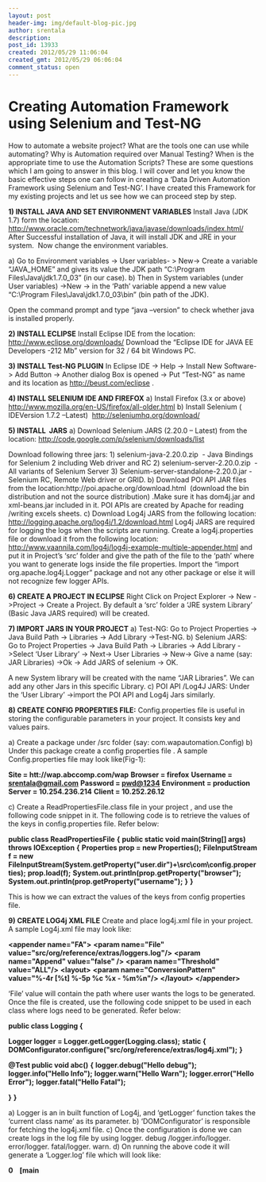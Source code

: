 ```yaml
---
layout: post
header-img: img/default-blog-pic.jpg
author: srentala
description: 
post_id: 13933
created: 2012/05/29 11:06:04
created_gmt: 2012/05/29 06:06:04
comment_status: open
---
```


# Creating Automation Framework using Selenium and Test-NG

<p>How to automate a website project?
What are the tools one can use while automating?
Why is Automation required over Manual Testing?
When is the appropriate time to use the Automation Scripts?
These are some questions which I am going to answer in this blog. I will cover and let you know the basic effective steps one can follow in creating a ‘Data Driven Automation Framework using Selenium and Test-NG’. I have created this Framework for my existing projects and let us see how we can proceed step by step.
<!--more--></p>
<p><strong>1) INSTALL JAVA AND SET ENVIRONMENT VARIABLES</strong>
Install Java (JDK 1.7) form the location: <a href="http://www.oracle.com/technetwork/java/javase/downloads/index.html/">http://www.oracle.com/technetwork/java/javase/downloads/index.html/</a>
After Successful installation of Java, it will install JDK and JRE in your system.  Now change the environment variables.</p>
<p>a) Go to Environment variables -&gt; User variables- &gt; New-&gt; Create a variable “JAVA_HOME” and gives its value the JDK path “C:\Program Files\Java\jdk1.7.0_03” (in our case).
b) Then in System variables (under User variables) -&gt;New -&gt; in the ‘Path’ variable append a new value “C:\Program Files\Java\jdk1.7.0_03\bin” (bin path of the JDK).</p>
<p>Open the command prompt and type “java –version” to check whether java is installed properly.</p>
<p><strong>2) INSTALL ECLIPSE</strong>
Install Eclipse IDE from the location: <a href="http://www.eclipse.org/downloads/">http://www.eclipse.org/downloads/</a>
Download the “Eclipse IDE for JAVA EE Developers -212 Mb” version for 32 / 64 bit Windows PC.</p>
<p><strong>3) INSTALL Test-NG PLUGIN</strong>
In Eclipse IDE -&gt; Help -&gt; Install New Software-&gt; Add Button -&gt; Another dialog Box is opened -&gt; Put “Test-NG” as name and its location as <a href="http://beust.com/eclipse">http://beust.com/eclipse</a> .</p>
<p><strong>4) INSTALL SELENIUM IDE AND FIREFOX</strong>
a) Install Firefox (3.x or above)  <a href="http://www.mozilla.org/en-US/firefox/all-older.html">http://www.mozilla.org/en-US/firefox/all-older.html</a>
b) Install Selenium ( IDEVersion 1.7.2 –Latest)  <a href="http://seleniumhq.org/download/">http://seleniumhq.org/download/</a></p>
<p><strong>5) INSTALL  JARS</strong>
a) Download Selenium JARS (2.20.0 – Latest) from the location: <a href="http://code.google.com/p/selenium/downloads/list">http://code.google.com/p/selenium/downloads/list</a></p>
<p>Download following three jars:
1) selenium-java-2.20.0.zip  - Java Bindings for Selenium 2 including Web driver and RC
2) selenium-server-2.20.0.zip  - All variants of Selenium Server
3) Selenium-server-standalone-2.20.0.jar - Selenium RC, Remote Web driver or GRID.
b) Download POI API JAR files from the location:http://poi.apache.org/download.html  (download the bin distribution and not the source distribution) .Make sure it has dom4j.jar and xml-beans.jar included in it.
POI APIs are created by Apache for reading /writing excels sheets.
c) Download Log4j JARS from the following location: <a href="http://logging.apache.org/log4j/1.2/download.html">http://logging.apache.org/log4j/1.2/download.html</a>
Log4j JARS are required for logging the logs when the scripts are running.
Create a log4j.properties file or download it from the following location: <a href="http://www.vaannila.com/log4j/log4j-example-multiple-appender.html">http://www.vaannila.com/log4j/log4j-example-multiple-appender.html</a>
and put it in Project’s ‘src’ folder and give the path of the file to the ‘path’ where you want to generate logs inside the file properties.
Import the “import org.apache.log4j.Logger” package and not any other package or else it will not recognize few logger APIs.</p>
<p><strong>6) CREATE A PROJECT IN ECLIPSE</strong>
Right Click on Project Explorer -&gt; New -&gt;Project -&gt; Create a Project.
By default a ‘src’ folder a ‘JRE system Library’ (Basic Java JARS required) will be created.</p>
<p><strong>7) IMPORT JARS IN YOUR PROJECT</strong>
a) Test-NG: Go to Project Properties -&gt; Java Build Path -&gt; Libraries -&gt; Add Library -&gt;Test-NG.
b) Selenium JARS:  Go to Project Properties -&gt; Java Build Path -&gt; Libraries -&gt; Add Library -&gt;Select ‘User Library’ -&gt; Next-&gt; User Libraries -&gt; New-&gt; Give a name (say: JAR Libraries) -&gt;Ok -&gt; Add JARS of selenium -&gt; OK.</p>
<p>A new System library will be created with the name “JAR Libraries”. We can add any other Jars in this specific Library.
c) POI API /Log4J JARS: Under the ‘User Library’ -&gt;import the POI API and Log4j Jars similarly.</p>
<p><strong>8) CREATE CONFIG PROPERTIES FILE:</strong>
Config.properties file is useful in storing the configurable parameters in your project. It consists key and values pairs.</p>
<p>a) Create a package under /src folder (say: com.wapautomation.Config)
b) Under this package create a config properties file . A sample Config.properties file may look like(Fig-1):</p>
<p><strong>Site = htt://wap.abccomp.com/wap</strong>
<strong>Browser = firefox</strong>
<strong>Username = <a href="mailto:srentala@gmail.com">srentala@gmail.com</a></strong>
<strong>Password = <a href="mailto:pwd@1234">pwd@1234</a></strong>
<strong>Environment = production</strong>
<strong>Server = 10.254.236.214</strong>
<strong>Client = 10.252.26.12</strong></p>
<p>c) Create a ReadPropertiesFile.class file in your project , and use the following code snippet in it. The following code is to retrieve the values of the keys in config.properties file. Refer below:</p>
<p><strong>public class ReadPropertiesFile</strong>
<strong>{</strong>
<strong>public static void main(String[] args) throws IOException</strong>
<strong>{</strong>
<strong>Properties prop = new Properties();</strong>
<strong>FileInputStream f = new FileInputStream(System.getProperty("user.dir")+\src\com\config.properties);</strong>
<strong>prop.load(f);</strong>
<strong>System.out.println(prop.getProperty("browser");</strong>
<strong>System.out.println(prop.getProperty("username");</strong>
<strong>}</strong>
<strong>}</strong></p>
<p>This is how we can extract the values of the keys from config properties file.</p>
<p><strong>9) CREATE LOG4j XML FILE</strong>
Create and place log4j.xml file in your project. A sample Log4j.xml file may look like:</p>
<p><strong>&lt;appender name="FA"&gt;</strong>
<strong> &lt;param name="File" value="src/org/reference/extras/loggers.log"/&gt;</strong>
<strong> &lt;param name="Append" value="false" /&gt;</strong>
<strong> &lt;param name="Threshold" value="ALL"/&gt;</strong>
<strong> &lt;layout&gt;</strong>
<strong> &lt;param name="ConversionPattern" value="%-4r [%t] %-5p %c %x - %m%n"/&gt;</strong>
<strong> &lt;/layout&gt;</strong>
<strong> &lt;/appender&gt;</strong></p>
<p><strong> </strong></p>
<p>‘File’ value will contain the path where user wants the logs to be generated. Once the file is created, use the following code snippet to be used in each class where logs need to be generated. Refer below:</p>
<p><strong>public class Logging {</strong></p>
<p><strong> Logger logger = Logger.getLogger(Logging.class);</strong>
<strong> static {</strong>
<strong> DOMConfigurator.configure("src/org/reference/extras/log4j.xml");</strong>
<strong> }</strong></p>
<p><strong> @Test </strong>
<strong> public void abc()</strong>
<strong> {</strong>
<strong> logger.debug("Hello debug");</strong>
<strong> logger.info("Hello Info");</strong>
<strong> logger.warn("Hello Warn");</strong>
<strong> logger.error("Hello Error");</strong>
<strong> logger.fatal("Hello Fatal");</strong></p>
<p><strong> }</strong>
<strong>}<a rel="attachment wp-att-13941" href="http://xebee.xebia.in/2012/05/29/creating-automation-framework-using-selenium-and-test-ng-2/4-2/"></a></strong></p>
<p>a) Logger is an in built function of Log4j, and ‘getLogger’ function takes the ‘current class name’ as its parameter.
b) ‘DOMConfigurator’ is responsible for fetching the log4j.xml file.
c) Once the configuration is done we can create logs in the log file by using logger. debug /logger.info/logger. error/logger. fatal/logger. warn.
d) On running the above code it will generate a ‘Logger.log’ file which will look like:</p>
<p><strong>0    [main</p>